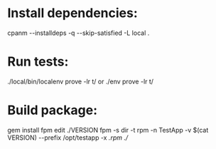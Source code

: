 
# Install dependencies:
cpanm --installdeps -q --skip-satisfied -L local .

# Run tests:
./local/bin/localenv prove -lr t/
or
./env prove -lr t/

# Build package:
gem install fpm
edit ./VERSION
fpm -s dir -t rpm -n TestApp -v $(cat VERSION) --prefix /opt/testapp -x *.rpm ./*

